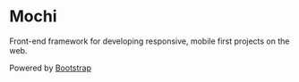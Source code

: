 # Mochi
Front-end framework for developing responsive, mobile first projects on the web.

Powered by [Bootstrap](http://getbootstrap.com/)
